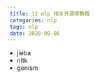 ```yaml
---
 title: 12 nlp 相关开源库教程
 categories: nlp
 tags: nlp
 date: 2020-09-06
---
```


- jieba
- nltk
- genism
